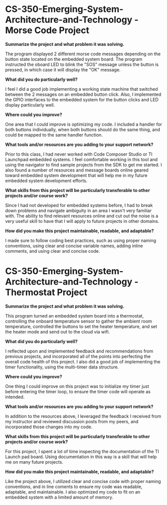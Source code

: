 # CS-350-Emerging-System-Architecture-and-Technology - Morse Code Project

**Summarize the project and what problem it was solving.**

 The program displayed 2 different morse code messages depending on the button state located on the embedded system board. The program instructed the 
 oboard LED to blink the "SOS" message unless the button is pressed, in which case it will display the "OK" message.

**What did you do particularly well?**

I feel I did a good job implementing a working state machine that switched between the 2 messages on an embedded button click. Also, I implemented
the GPIO interfaces to the embedded system for the button clicks and LED display particularly well.

**Where could you improve?**

One area that I could improve is optimizing my code. I included a handler for both buttons individually, when both buttons should do the same thing, 
and could be mapped to the same handler function.

**What tools and/or resources are you adding to your support network?**

Prior to this class, I had never worked with Code Composer Studio or TI Launchpad embedded systems. I feel comfortable working in this tool and 
using the navigator to find sample projects from the SDK to get me started. I also found a number of resources and message boards online geared 
toward embedded system development that will help me in my future embedded system development efforts.

**What skills from this project will be particularly transferable to other projects and/or course work?**

Since I had not developed for embedded systems before, I had to break down problems and navigate ambiguity in an area I wasn't very familiar with.
The ability to find relevant resources online and cut out the noise is a very useful skill to have that I will apply to future projects in other
domains.

**How did you make this project maintainable, readable, and adaptable?**

I made sure to follow coding best practices, such as using proper naming conventions, using clear and concise variable names, adding inline comments,
and using clear and concise code. 

# CS-350-Emerging-System-Architecture-and-Technology - Thermostat Project

**Summarize the project and what problem it was solving.**

This program turned an embedded system board into a thermostat, controlling the onboard temperature sensor to gather the ambient room temperature, 
controlled the buttons to set the heater temperature, and set the heater mode and send out to the cloud via wifi.

**What did you do particularly well?**

I reflected upon and implemented feedback and recommendations from previous projects, and incorporated all of the points into perfecting the overall 
code health of this project. I also did a good job of implementing the timer functionality, using the multi-timer data structure.

**Where could you improve?**

One thing I could improve on this project was to initialize my timer just before entering the timer loop, to ensure the timer code will operate as
intended.

**What tools and/or resources are you adding to your support network?**

In addition to the resources above, I leveraged the feedback I received from my instructor and reviewed discussion posts from my peers, and incorporated
those changes into my code.

**What skills from this project will be particularly transferable to other projects and/or course work?**

For this project, I spent a lot of time inspecting the documentation of the TI Launch pad board. Using documentation in this way is a skill that will help
me on many future projects.

**How did you make this project maintainable, readable, and adaptable?**

Like the project above, I utilized clear and concise code with proper naming conventions, and in line coments to ensure my code was readable, adaptable, and
maintainable. I also optimized my code to fit on an embedded system with a limited amount of memory.
